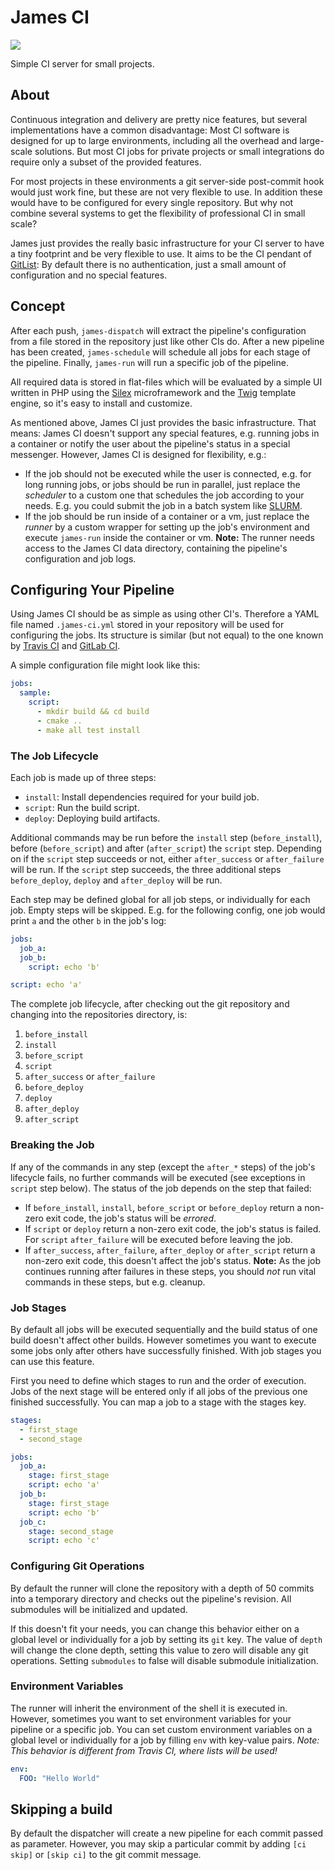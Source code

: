 # James CI

[![](http://img.shields.io/badge/license-GPL-blue.svg?style=flat-square)](LICENSE)

Simple CI server for small projects.


## About

Continuous integration and delivery are pretty nice features, but several
implementations have a common disadvantage: Most CI software is designed for up
to large environments, including all the overhead and large-scale solutions. But
most CI jobs for private projects or small integrations do require only a subset
of the provided features.

For most projects in these environments a git server-side post-commit hook would
just work fine, but these are not very flexible to use. In addition these would
have to be configured for every single repository. But why not combine several
systems to get the flexibility of professional CI in small scale?

James just provides the really basic infrastructure for your CI server to have a
tiny footprint and be very flexible to use. It aims to be the CI pendant of
[GitList](http://gitlist.org): By default there is no authentication, just a
small amount of configuration and no special features.


## Concept

After each push, `james-dispatch` will extract the pipeline's configuration from
a file stored in the repository just like other CIs do. After a new pipeline has
been created, `james-schedule` will schedule all jobs for each stage of the
pipeline. Finally, `james-run` will run a specific job of the pipeline.

All required data is stored in flat-files which will be evaluated by a simple UI
written in PHP using the [Silex](https://github.com/silexphp/Silex)
microframework and the [Twig](https://github.com/twigphp/Twig) template engine,
so it's easy to install and customize.

As mentioned above, James CI just provides the basic infrastructure. That means:
James CI doesn't support any special features, e.g. running jobs in a container
or notify the user about the pipeline's status in a special messenger. However,
James CI is designed for flexibility, e.g.:

* If the job should not be executed while the user is connected, e.g. for long
  running jobs, or jobs should be run in parallel, just replace the *scheduler*
  to a custom one that schedules the job according to your needs. E.g. you could
  submit the job in a batch system like [SLURM](https://slurm.schedmd.com).
* If the job should be run inside of a container or a vm, just replace the
  *runner* by a custom wrapper for setting up the job's environment and execute
  `james-run` inside the container or vm. **Note:** The runner needs access to
  the James CI data directory, containing the pipeline's configuration and job
  logs.


## Configuring Your Pipeline

Using James CI should be as simple as using other CI's. Therefore a YAML file
named `.james-ci.yml` stored in your repository will be used for configuring the
jobs. Its structure is similar (but not equal) to the one known by
[Travis CI](http://travis-ci.org/) and
[GitLab CI](https://about.gitlab.com/features/gitlab-ci-cd/).

A simple configuration file might look like this:

```YAML
jobs:
  sample:
    script:
      - mkdir build && cd build
      - cmake ..
      - make all test install
```

### The Job Lifecycle

Each job is made up of three steps:

* `install`: Install dependencies required for your build job.
* `script`: Run the build script.
* `deploy`: Deploying build artifacts.

Additional commands may be run before the `install` step (`before_install`),
before (`before_script`) and after (`after_script`) the  `script` step.
Depending on if the `script` step succeeds or not, either `after_success` or
`after_failure` will be run. If the `script` step succeeds, the three additional
steps `before_deploy`, `deploy` and `after_deploy` will be run.

Each step may be defined global for all job steps, or individually for each job.
Empty steps will be skipped. E.g. for the following config, one job would print
`a` and the other `b` in the job's log:

```YAML
jobs:
  job_a:
  job_b:
    script: echo 'b'

script: echo 'a'
```

The complete job lifecycle, after checking out the git repository and changing
into the repositories directory, is:

1. `before_install`
2. `install`
3. `before_script`
4. `script`
5. `after_success` or `after_failure`
6. `before_deploy`
7. `deploy`
8. `after_deploy`
9. `after_script`

### Breaking the Job

If any of the commands in any step (except the `after_*` steps) of the job's
lifecycle fails, no further commands will be executed (see exceptions in
`script` step below). The status of the job depends on the step that failed:

* If `before_install`, `install`, `before_script` or `before_deploy` return a
  non-zero exit code, the job's status will be *errored*.
* If `script` or `deploy` return a non-zero exit code, the job's status is
  failed. For `script` `after_failure` will be executed before leaving the job.
* If `after_success`, `after_failure`, `after_deploy` or `after_script` return a
  non-zero exit code, this doesn't affect the job's status. **Note:** As the job
  continues running after failures in these steps, you should *not* run vital
  commands in these steps, but e.g. cleanup.

### Job Stages

By default all jobs will be executed sequentially and the build status of one
build doesn't affect other builds. However sometimes you want to execute some
jobs only after others have successfully finished. With job stages you can use
this feature.

First you need to define which stages to run and the order of execution. Jobs of
the next stage will be entered only if all jobs of the previous one finished
successfully. You can map a job to a stage with the stages key.

```YAML
stages:
  - first_stage
  - second_stage

jobs:
  job_a:
    stage: first_stage
    script: echo 'a'
  job_b:
    stage: first_stage
    script: echo 'b'
  job_c:
    stage: second_stage
    script: echo 'c'
```

### Configuring Git Operations

By default the runner will clone the repository with a depth of 50 commits into
a temporary directory and checks out the pipeline's revision. All submodules
will be initialized and updated.

If this doesn't fit your needs, you can change this behavior either on a global
level or individually for a job by setting its `git` key. The value of `depth`
will change the clone depth, setting this value to zero will disable any git
operations. Setting `submodules` to false will disable submodule initialization.

### Environment Variables

The runner will inherit the environment of the shell it is executed in. However,
sometimes you want to set environment variables for your pipeline or a specific
job. You can set custom environment variables on a global level or individually
for a job by filling `env` with key-value pairs. *Note: This behavior is
different from Travis CI, where lists will be used!*

```YAML
env:
  FOO: "Hello World"
```


## Skipping a build

By default the dispatcher will create a new pipeline for each commit passed as
parameter. However, you may skip a particular commit by adding `[ci skip]` or
`[skip ci]` to the git commit message.
